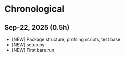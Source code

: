# Chronological

## Sep-22, 2025 (0.5h)

 - [NEW] Package structure, profiling scripts, test base
 - [NEW] setup.py
 - [NEW] First bare run